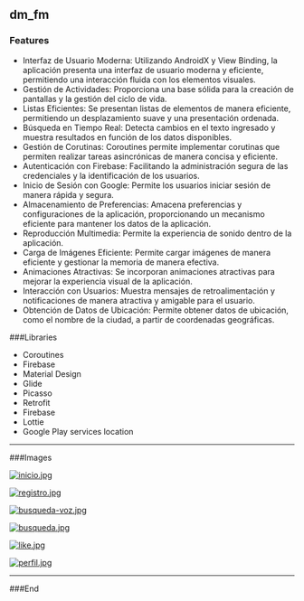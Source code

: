 ## dm_fm
### Features

- Interfaz de Usuario Moderna: Utilizando AndroidX y View Binding, la aplicación presenta una interfaz de usuario moderna y eficiente, permitiendo una interacción fluida con los elementos visuales.
- Gestión de Actividades: Proporciona una base sólida para la creación de pantallas y la gestión del ciclo de vida.
- Listas Eficientes: Se presentan listas de elementos de manera eficiente, permitiendo un desplazamiento suave y una presentación ordenada.
- Búsqueda en Tiempo Real: Detecta cambios en el texto ingresado y muestra resultados en función de los datos disponibles.
- Gestión de Corutinas:  Coroutines permite implementar corutinas que permiten realizar tareas asincrónicas de manera concisa y eficiente.
- Autenticación con Firebase: Facilitando la administración segura de las credenciales y la identificación de los usuarios.
- Inicio de Sesión con Google: Permite los usuarios iniciar sesión de manera rápida y segura.
- Almacenamiento de Preferencias: Amacena preferencias y configuraciones de la aplicación, proporcionando un mecanismo eficiente para mantener los datos de la aplicación.
- Reproducción Multimedia: Permite la experiencia de sonido dentro de la aplicación.
- Carga de Imágenes Eficiente: Permite cargar imágenes de manera eficiente y gestionar la memoria de manera efectiva.
- Animaciones Atractivas: Se incorporan animaciones atractivas para mejorar la experiencia visual de la aplicación.
- Interacción con Usuarios: Muestra mensajes de retroalimentación y notificaciones de manera atractiva y amigable para el usuario.
- Obtención de Datos de Ubicación: Permite obtener datos de ubicación, como el nombre de la ciudad, a partir de coordenadas geográficas.

###Libraries
- Coroutines
- Firebase
- Material Design
- Glide
- Picasso
- Retrofit
- Firebase
- Lottie
- Google Play services location

----

###Images

[![inicio.jpg](https://i.postimg.cc/WzntGhbS/inicio.jpg)](https://postimg.cc/YLvpk2Fm)

[![registro.jpg](https://i.postimg.cc/28trP4Jh/registro.jpg)](https://postimg.cc/7fSFzTqZ)

[![busqueda-voz.jpg](https://i.postimg.cc/63bmyhCh/busqueda-voz.jpg)](https://postimg.cc/WFrnygWD)

[![busqueda.jpg](https://i.postimg.cc/HLkGnnfd/busqueda.jpg)](https://postimg.cc/879Xnpp0)

[![like.jpg](https://i.postimg.cc/qRK1vdMp/like.jpg)](https://postimg.cc/TLRVtFDs)

[![perfil.jpg](https://i.postimg.cc/hPD1HmxD/perfil.jpg)](https://postimg.cc/kDHSSBfz)

----
###End

